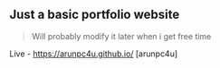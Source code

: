 ## Just a basic portfolio website

> Will probably modify it later when i get free time

Live - https://arunpc4u.github.io/ [arunpc4u]

